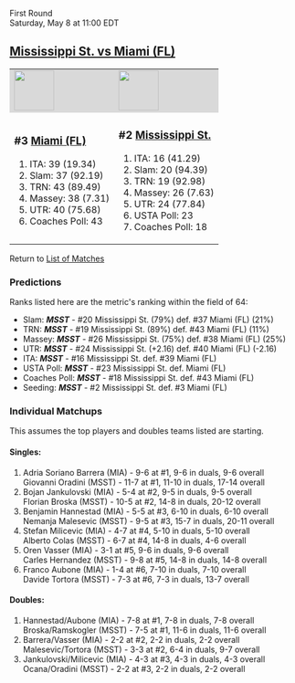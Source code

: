 First Round  
Saturday, May 8 at 11:00 EDT
## [Mississippi St. vs Miami (FL)](https://www.ncaa.com/game/5833375) 

<table>  
<tr style="background-color: #d9d9d9 !important"><td><a href="../index.md"><a href="../index.md"><img src="https://www.ncaa.com/sites/default/files/images/logos/schools/m/miami-fl.70.png" width="70" height="70" /></a></a></td><td><a href="../index.md"><a href="../index.md"><img src="https://www.ncaa.com/sites/default/files/images/logos/schools/m/mississippi-st.70.png" width="70" height="70" /></a></a></td></tr>
<tr><td>  

<h3>#3 <a href="../index.md">Miami (FL)</a></h3>  

<ol>  
<li>ITA: 39 (19.34)</li>  
<li>Slam: 37 (92.19)</li>  
<li>TRN: 43 (89.49)</li>  
<li>Massey: 38 (7.31)</li>  
<li>UTR: 40 (75.68)</li>  
<li>Coaches Poll: 43</li>  
</ol>  

</td><td>  

<h3>#2 <a href="../index.md">Mississippi St.</a></h3>  

<ol>  
<li>ITA: 16 (41.29)</li>  
<li>Slam: 20 (94.39)</li>  
<li>TRN: 19 (92.98)</li>  
<li>Massey: 26 (7.63)</li>  
<li>UTR: 24 (77.84)</li>  
<li>USTA Poll: 23</li>  
<li>Coaches Poll: 18</li>  
</ol>  

</td></tr></table>  

Return to [List of Matches](../index.md)  

### Predictions  

Ranks listed here are the metric's ranking within the field of 64:  
- Slam: ***MSST*** - #20 Mississippi St. (79%) def. #37 Miami (FL) (21%)  
- TRN: ***MSST*** - #19 Mississippi St. (89%) def. #43 Miami (FL) (11%)  
- Massey: ***MSST*** - #26 Mississippi St. (75%) def. #38 Miami (FL) (25%)  
- UTR: ***MSST*** - #24 Mississippi St. (+2.16) def. #40 Miami (FL) (-2.16)  
- ITA: ***MSST*** - #16 Mississippi St. def. #39 Miami (FL)  
- USTA Poll: ***MSST*** - #23 Mississippi St. def. Miami (FL)  
- Coaches Poll: ***MSST*** - #18 Mississippi St. def. #43 Miami (FL)  
- Seeding: ***MSST*** - #2 Mississippi St. def. #3 Miami (FL)  

### Individual Matchups  

This assumes the top players and doubles teams listed are starting.  

#### Singles:  
1. Adria Soriano Barrera (MIA) - 9-6 at #1, 9-6 in duals, 9-6 overall  
   Giovanni Oradini (MSST) - 11-7 at #1, 11-10 in duals, 17-14 overall
2. Bojan Jankulovski (MIA) - 5-4 at #2, 9-5 in duals, 9-5 overall  
   Florian Broska (MSST) - 10-5 at #2, 14-8 in duals, 20-12 overall
3. Benjamin Hannestad (MIA) - 5-5 at #3, 6-10 in duals, 6-10 overall  
   Nemanja Malesevic (MSST) - 9-5 at #3, 15-7 in duals, 20-11 overall
4. Stefan Milicevic (MIA) - 4-7 at #4, 5-10 in duals, 5-10 overall  
   Alberto Colas (MSST) - 6-7 at #4, 14-8 in duals, 4-6 overall
5. Oren Vasser (MIA) - 3-1 at #5, 9-6 in duals, 9-6 overall  
   Carles Hernandez (MSST) - 9-8 at #5, 14-8 in duals, 14-8 overall
6. Franco Aubone (MIA) - 1-4 at #6, 7-10 in duals, 7-10 overall  
   Davide Tortora (MSST) - 7-3 at #6, 7-3 in duals, 13-7 overall

#### Doubles:  
1. Hannestad/Aubone (MIA) - 7-8 at #1, 7-8 in duals, 7-8 overall  
   Broska/Ramskogler (MSST) - 7-5 at #1, 11-6 in duals, 11-6 overall
2. Barrera/Vasser (MIA) - 2-2 at #2, 2-2 in duals, 2-2 overall  
   Malesevic/Tortora (MSST) - 3-3 at #2, 6-4 in duals, 9-7 overall
3. Jankulovski/Milicevic (MIA) - 4-3 at #3, 4-3 in duals, 4-3 overall  
   Ocana/Oradini (MSST) - 2-2 at #3, 2-2 in duals, 2-2 overall